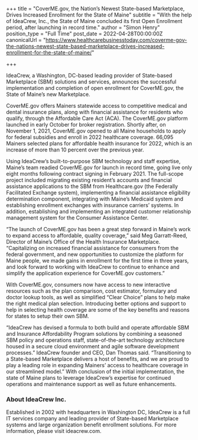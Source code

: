 +++
title = "CoverME.gov, the Nation’s Newest State-based Marketplace, Drives Increased Enrollment for the State of Maine"
subtitle = "With the help of IdeaCrew, Inc., the State of Maine concluded its first Open Enrollment period, after launching in record time."
author = "Simon Henry"
position_type = "Full Time"
post_date = 2022-04-28T00:00:00Z
canonicalUrl = "https://www.healthcarebusinesstoday.com/coverme-gov-the-nations-newest-state-based-marketplace-drives-increased-enrollment-for-the-state-of-maine/"

+++

IdeaCrew, a Washington, DC-based leading provider of State-based Marketplace (SBM) solutions and services, announces the successful implementation and completion of open enrollment for CoverME.gov, the State of Maine’s new Marketplace.

CoverME.gov offers Mainers statewide access to competitive medical and dental insurance plans, along with financial assistance for residents who qualify, through the Affordable Care Act (ACA). The CoverME.gov platform launched in early October for broker registration. Shortly after, on November 1, 2021, CoverME.gov opened to all Maine households to apply for federal subsidies and enroll in 2022 healthcare coverage. 66,095 Mainers selected plans for affordable health insurance for 2022, which is an increase of more than 10 percent over the previous year.

Using IdeaCrew’s built-to-purpose SBM technology and staff expertise, Maine’s team readied CoverME.gov for launch in record time, going live only eight months following contract signing in February 2021.
The full-scope project included migrating existing resident’s accounts and financial assistance applications to the SBM from Healthcare.gov (the Federally Facilitated Exchange system), implementing a financial assistance eligibility determination component, integrating with Maine’s Medicaid system and establishing enrollment exchanges with insurance carriers’ systems. In addition, establishing and implementing an integrated customer relationship management system for the Consumer Assistance Center.

“The launch of CoverME.gov has been a great step forward in Maine’s work to expand access to affordable, quality coverage,” said Meg Garratt-Reed, Director of Maine’s Office of the Health Insurance Marketplace. “Capitalizing on increased financial assistance for consumers from the federal government, and new opportunities to customize the platform for Maine people, we made gains in enrollment for the first time in three years, and look forward to working with IdeaCrew to continue to enhance and simplify the application experience for CoverME.gov customers.”

With CoverME.gov, consumers now have access to new interactive resources such as the plan comparison, cost estimator, formulary and doctor lookup tools, as well as simplified “Clear Choice” plans to help make the right medical plan selection. Introducing better options and support to help in selecting health coverage are some of the key benefits and reasons for states to setup their own SBM.

“IdeaCrew has devised a formula to both build and operate affordable SBM and Insurance Affordability Program solutions by combining a seasoned SBM policy and operations staff, state-of-the-art technology architecture housed in a secure cloud environment and agile software development processes.” IdeaCrew founder and CEO, Dan Thomas said. “Transitioning to a State-based Marketplace delivers a host of benefits, and we are proud to play a leading role in expanding Mainers’ access to healthcare coverage in our streamlined model.”
With conclusion of the initial implementation, the state of Maine plans to leverage IdeaCrew’s expertise for continued operations and maintenance support as well as future enhancements.

### About IdeaCrew Inc.

Established in 2002 with headquarters in Washington DC, IdeaCrew is a full IT services company and leading provider of State-based Marketplace systems and large organization benefit enrollment solutions. For more information, please visit ideacrew.com.
